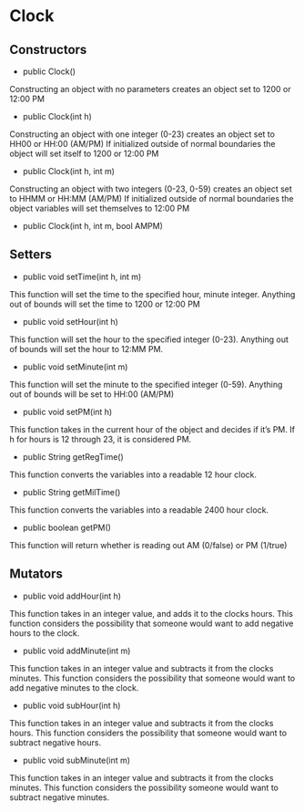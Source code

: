 # Clock

## Constructors
* public Clock()

Constructing an object with no parameters creates an object set to 1200 or 12:00 PM

* public Clock(int h)

Constructing an object with one integer (0-23) creates an object set to HH00 or HH:00 (AM/PM)
If initialized outside of normal boundaries the object will set itself to 1200 or 12:00 PM

* public Clock(int h, int m)

Constructing an object with two integers (0-23, 0-59) creates an object set to HHMM or HH:MM (AM/PM)
If initialized outside of normal boundaries the object variables will set themselves to 12:00 PM

* public Clock(int h, int m, bool AMPM)

## Setters
* public void setTime(int h, int m)

This function will set the time to the specified hour, minute integer.
Anything out of bounds will set the time to 1200 or 12:00 PM

* public void setHour(int h)

This function will set the hour to the specified integer (0-23).
Anything out of bounds will set the hour to 12:MM PM.

* public void setMinute(int m)

This function will set the minute to the specified integer (0-59).
Anything out of bounds will be set to HH:00 (AM/PM)

* public void setPM(int h)

This function takes in the current hour of the object and decides if it’s PM.
If h for hours is 12 through 23, it is considered PM.

* public String getRegTime()

This function converts the variables into a readable 12 hour clock.

* public String getMilTime()

This function converts the variables into a readable 2400 hour clock.

* public boolean getPM()

This function will return whether is reading out AM (0/false) or PM (1/true)

## Mutators
* public void addHour(int h)

This function takes in an integer value, and adds it to the clocks hours. This function considers the possibility that someone would want to add negative hours to the clock.

* public void addMinute(int m)

This function takes in an integer value and subtracts it from the clocks minutes. This function considers the possibility that someone would want to add negative minutes to the clock.

* public void subHour(int h)

This function takes in an integer value and subtracts it from the clocks hours. This function considers the possibility that someone would want to subtract negative hours.

* public void subMinute(int m)

This function takes in an integer value and subtracts it from the clocks minutes. This function considers the possibility someone would want to subtract negative minutes.
